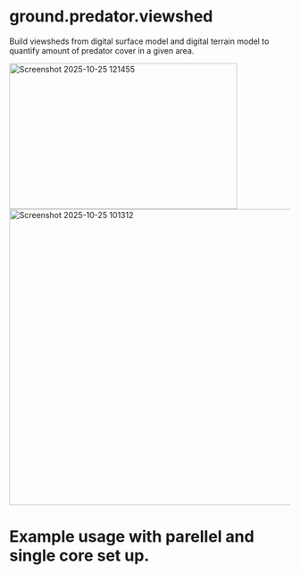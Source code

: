 # ground.predator.viewshed
Build viewsheds from digital surface model and digital terrain model to quantify amount of predator cover in a given area.

<img width="408" height="261" alt="Screenshot 2025-10-25 121455" src="https://github.com/user-attachments/assets/fda4b8d0-aa84-46a9-941c-7379f677934d" />
<img width="563" height="530" alt="Screenshot 2025-10-25 101312" src="https://github.com/user-attachments/assets/53b4997a-0bc7-40e6-8c44-c04628fd18a8" />





# Example usage with parellel and single core set up.
